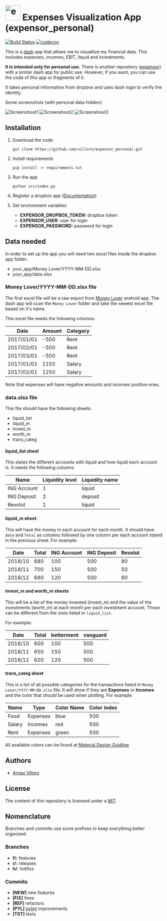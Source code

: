 # <img src="assets/logo.png" alt="expensor_personal" width="48px"/> Expenses Visualization App (expensor_personal)
[![Build Status](https://travis-ci.com/villoro/expensor_personal.svg?branch=master)](https://travis-ci.com/villoro/expensor_personal)
[![codecov](https://codecov.io/gh/villoro/expensor_personal/branch/master/graph/badge.svg)](https://codecov.io/gh/villoro/expensor_personal)

This is a [dash](https://plot.ly/products/dash/) app that allows me to visualitze my financial data. This includes expenses, incomes, EBIT, liquid and investments.

**It is intended only for personal use.** There is another repository ([expensor](https://github.com/villoro/expensor)) with a similar dash app for public use. However, if you want, you can use the code of this app or fragments of it.

It takes personal information from dropbox and uses dash login to verify the identity.

Some screenshots (with personal data hidden):

![Screenshoot1](images/screenshot_1.jpg)
![Screenshoot2](images/screenshot_2.jpg)
![Screenshoot3](images/screenshot_3.jpg)

## Installation
1. Download the code 

    ```git clone https://github.com/villoro/expensor_personal.git```

2. Install requirements

    ```pip install -r requirements.txt```

3. Run the app

    ```
    python src/index.py
    ```

4. Register a dropbox app ([Documentation](https://www.dropbox.com/developers/reference/oauth-guide))

5. Set environment variables
    - **EXPENSOR_DROPBOX_TOKEN:** dropbox token
    - **EXPENSOR_USER:** user for login
    - **EXPENSOR_PASSWORD:** password for login
    
## Data needed
In order to set up the app you will need two excel files inside the dropbox app folder:
* your_app/Money Lover/YYYY-MM-DD.xlsx
* your_app/data.xlsx

### Money Lover/YYYY-MM-DD.xlsx file
The first excel file will be a raw export from [Money Lover](https://moneylover.me/) android app. The dash app will scan the `Money Lover` folder and take the newest excel file based on it's name.

This excel file needs the following columns:

| Date       | Amount | Category |
|------------|--------|----------|
| 2017/01/01 | -500   | Rent     |
| 2017/02/01 | -500   | Rent     |
| 2017/03/01 | -500   | Rent     |
| 2017/01/01 | 1150   | Salary   |
| 2017/02/01 | 1250   | Salary   |

Note that expenses will have negative amounts and incomes positive ones.

### data.xlsx file
This file should have the following sheets:
* liquid_list
* liquid_m
* invest_m
* worth_m
* trans_categ

#### liquid_list sheet
This states the different accounts with liquid and how liquid each account is. It needs the following columns

| Name        | Liquidity level | Liquidity   name |
|-------------|-----------------|------------------|
| ING Account | 1               | liquid           |
| ING Deposit | 2               | deposit          |
|   Revolut   | 1               | liquid           |

#### liquid_m sheet
This will have the money in each account for each month. It should have `date` and `Total` as columns followed by one column per each account stated in the previous sheet. For example:

| Date    | Total | ING Account | ING Deposit | Revolut |
|---------|-------|-------------|-------------|---------|
| 2018/10 | 680   | 100         | 500         | 80      |
| 2018/11 | 700   | 150         | 500         | 50      |
| 2018/12 | 680   | 120         | 500         | 60      |

#### invest_m and worth_m sheets
This will be a list of the money invested (invest_m) and the value of the investments (worth_m) at each month per each investment account. Those can be different from the ones listed in `liquid_list`.

For example:

| Date    | Total | betterment | vanguard |
|---------|-------|------------|----------|
| 2018/10 | 600   | 100        | 500      |
| 2018/11 | 650   | 150        | 500      |
| 2018/12 | 620   | 120        | 500      |

#### trans_categ sheet
This is a list of all possible categories for the transactions listed in `Money Lover/YYYY-MM-DD.xlsx` file. It will show if they are **Expenses** or **Incomes** and the color that should be used when plotting. For example:

| Name   | Type     | Color Name | Color index |
|--------|----------|------------|-------------|
|  Food  | Expenses | blue       | 500         |
| Salary | Incomes  | red        | 500         |
|  Rent  | Expenses | green      | 500         |


All available colors can be found at [Meterial Design Guidline](https://material.io/design/color/the-color-system.html#color-usage-palettes)

## Authors
* [Arnau Villoro](villoro.com)

## License
The content of this repository is licensed under a [MIT](https://opensource.org/licenses/MIT).

## Nomenclature
Branches and commits use some prefixes to keep everything better organized.

### Branches
* **f/:** features
* **r/:** releases
* **h/:** hotfixs

### Commits
* **[NEW]** new features
* **[FIX]** fixes
* **[REF]** refactors
* **[PYL]** [pylint](https://www.pylint.org/) improvements
* **[TST]** tests